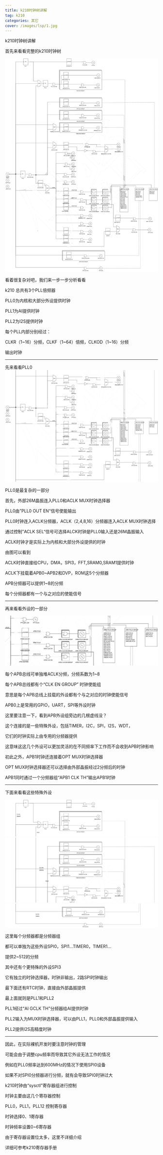 ```yaml
---
title: k210时钟树讲解
tag: k210
categories: 其它
cover: /images/lsp/1.jpg
---
```



k210时钟树讲解      


<!--more-->



首先来看看完整的k210时钟树



![](k210时钟树讲解/0.jpg)    

看着很复杂对吧，我们来一步一步分析看看  

k210 总共有3个PLL倍频器 

PLL0为内核和大部分外设提供时钟  

PLL1为AI提供时钟

PLL2为I2S提供时钟   

每个PLL内部分别经过：

CLKR（1\~16）分频，CLKF（1\~64）倍频，CLKOD（1\~16）分频   

输出时钟

----
先来看看PLL0    
![](k210时钟树讲解/1.jpg)   

PLL0是最复杂的一部分    

首先，外部26M晶振连入PLL0和ACLK MUX时钟选择器    

PLL0由”PLL0 OUT EN“信号使能输出 

PLL0时钟连入ACLK分频器，ACLK（2,4,8,16）分频器连入ACLK MUX时钟选择   

通过控制”ACLK SEL“信号可选择ALCK时钟是PLL0输入还是26M晶振输入   

ACLK时钟才是实际上为内核和大部分外设提供的时钟  

由图可以看到

ACLK时钟直接给CPU，DMA，SPI3，FFT,SRAM0,SRAM1提供时钟   

ACLK下挂载着APB0~APB2和DVP，ROM这5个分频器  

APB分频器可以提供1~8的分频

每个分频器都有一个与之对应的使能信号    

----

再来看看外设的一部分    

![](k210时钟树讲解/2.jpg)   

每个APB总线可单独堆ACLK分频，分频系数为1\~8

每个APB总线都有个“CLK EN GROUP” 时钟使能组  

意思是每个APB总线上挂载的外设都有个与之对应的时钟使能信号   

APB0上是常用的GPIO，UART，SPI等外设时钟 

这里要注意一下，看到APB外设组旁边的几根虚线没？ 

这个连接的是一些特殊外设，包括TIMER，I2C，SPI，I2S，WDT，  

它们的时钟实际上由专用的分频器提供  

这意味这这几个外设可以更加灵活的在不同频率下工作而不会收到APB时钟影响  

初此之外，APB1时钟还连接着OPT MUX时钟选择器 

OPT MUX时钟选择器还可以选择由外部晶振经过2分频后的时钟

APB1同时通过一个分频器组“APB1 CLK TH”输出APB1时钟

----

下面来看看这些特殊外设  

![](k210时钟树讲解/4.jpg)
![](k210时钟树讲解/3.jpg)
![](k210时钟树讲解/5.jpg)

这里每个分频器都是分频器组

都可以单独为这些外设SPI0，SPI1...TIMER0，TIMER1...   

提供2\~512的分频 

其中还有个更特殊的外设SPI3  

它有独立的时钟选择器，时钟非输出，2路SPI时钟输出    

最下面还有RTC时钟，直接由外部晶振提供

最上面就则是PLL1和PLL2  

PLL1经过“AI GCLK TH”分频器给AI提供时钟  

PLL2输入为MUX时钟选择器，可以由PLL1，PLL0和外部晶振提供输入 

PLL2提供I2S高精度时钟


---


因此，在实际裸机开发时要注意时钟的管理  

可能会由于调整cpu频率而导致其它外设无法工作的情况   

例如在PLL0频率达到600MHz的情况下使用SPI0设备    

如果不对SPI0分频器进行分频，就有会导致SPI0时钟过大  

k210时钟由“sysctl”寄存器组进行控制  

时钟主要由这几个寄存器控制  

PLL0，PLL1，PLL12 控制寄存器    

时钟选择0、1寄存器  

时钟频率设置0~6寄存器   

由于寄存器设置位太多，这里不详细介绍    

详细可参考k210寄存器手册    











